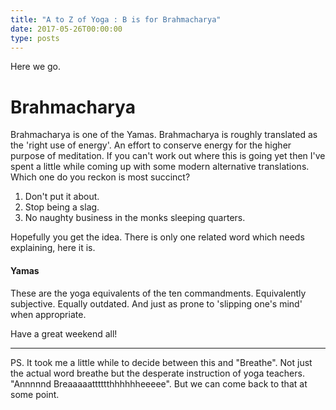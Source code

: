 ```yaml
---
title: "A to Z of Yoga : B is for Brahmacharya"
date: 2017-05-26T00:00:00
type: posts
---
```

Here we go.
<h1>Brahmacharya</h1>
Brahmacharya is one of the Yamas. Brahmacharya is roughly translated as the 'right use of energy'. An effort to conserve energy for the higher purpose of meditation. If you can't work out where this is going yet then I've spent a little while coming up with some modern alternative translations. Which one do you reckon is most succinct?
<ol>
 	<li>Don't put it about.</li>
 	<li>Stop being a slag.</li>
 	<li>No naughty business in the monks sleeping quarters.</li>
</ol>
Hopefully you get the idea. There is only one related word which needs explaining, here it is.
<h4>Yamas</h4>
These are the yoga equivalents of the ten commandments. Equivalently subjective. Equally outdated. And just as prone to 'slipping one's mind' when appropriate.

Have a great weekend all!

<hr />

PS. It took me a little while to decide between this and "Breathe". Not just the actual word breathe but the desperate instruction of yoga teachers. "Annnnnd Breaaaaatttttthhhhhheeeee". But we can come back to that at some point.
